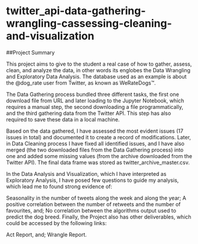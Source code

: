 # twitter_api-data-gathering-wrangling-cassessing-cleaning-and-visualization
##Project Summary

This project aims to give to the student a real case of how to gather, assess, clean, and analyze the data, in other words its englobes the Data Wrangling and Exploratory Data Analysis. The database used as an example is about the @dog_rate user from Twitter, as known as WeRateDogs™.

The Data Gathering process bundled three different tasks, the first one download file from URL and later loading to the Jupyter Notebook, which requires a manual step, the second downloading a file programmatically, and the third gathering data from the Twitter API. This step has also required to save these data in a local machine.

Based on the data gathered, I have assessed the most evident issues (17 issues in total) and documented it to create a record of modifications. Later, in Data Cleaning process I have fixed all identified issues, and I have also merged (the two downloaded files from the Data Gathering process) into one and added some missing values (from the archive downloaded from the Twitter API). The final data frame was stored as twitter_archive_master.csv.

In the Data Analysis and Visualization, which I have interpreted as Exploratory Analysis, I have posed few questions to guide my analysis, which lead me to found strong evidence of:

Seasonality in the number of tweets along the week and along the year;
A positive correlation between the number of retweets and the number of favourites, and;
No correlation between the algorithms output used to predict the dog breed.
Finally, the Project also has other deliverables, which could be accessed by the following links:

Act Report, and;
Wrangle Report.
